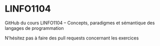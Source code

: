 # LINFO1104
 GitHub du cours LINFO1104 – Concepts, paradigmes et sémantique des langages de programmation

N'hésitez pas à faire des pull requests concernant les exercices

